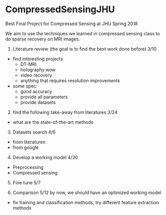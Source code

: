 # CompressedSensingJHU
Best Final Project for Compressed Sensing at JHU Spring 2018

We aim to use the techniques we learned in compressed sensing class to do sparse recovery on MRI images. 

1. Literature review (the goal is to find the best work done before) 3/10
  * find interesting projects
    - DT-MRI
    - holography wow
    - video recovery
    - anything that requires resolution improvements
  * some spec:
    - good accuracy
    - provide all parameters
    - provide datasets
    
2. find the following take-away from literatures 3/24
 * what are the state-of-the-art methods

3. Datasets search 4/6
 * from literaturen
 * from google  
  
4. Develop a working model  4/30
 * Preprocessing
 * Compressed sensing
  
5. Fine tune  5/7

6. Comparison 5/12
  by now, we should have an optimized working model  
 * fix training and classification methods, try different feature extraction methods
  

